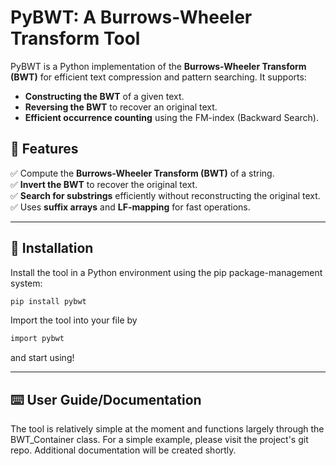 # PyBWT: A Burrows-Wheeler Transform Tool

PyBWT is a Python implementation of the **Burrows-Wheeler Transform (BWT)** for efficient text compression and pattern searching. It supports:
- **Constructing the BWT** of a given text.
- **Reversing the BWT** to recover an original text.
- **Efficient occurrence counting** using the FM-index (Backward Search).

## 📌 Features
✅ Compute the **Burrows-Wheeler Transform (BWT)** of a string.  
✅ **Invert the BWT** to recover the original text.  
✅ **Search for substrings** efficiently without reconstructing the original text.  
✅ Uses **suffix arrays** and **LF-mapping** for fast operations.  

---

## 🔧 Installation
Install the tool in a Python environment using the pip package-management system:
```bash
pip install pybwt
```

Import the tool into your file by
```bash
import pybwt
```
and start using!

---

## ⌨️ User Guide/Documentation
The tool is relatively simple at the moment and functions largely through the BWT_Container class.
For a simple example, please visit the project's git repo.
Additional documentation will be created shortly.